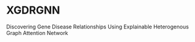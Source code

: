 # XGDRGNN
 
Discovering Gene Disease Relationships Using Explainable Heterogenous Graph Attention Network

